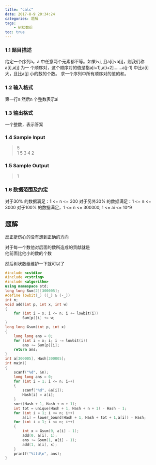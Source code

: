 ```yaml
---
title: "calc"
date: 2017-8-9 20:34:24
categories: 题解
tags:
    - 树状数组
toc: true
---
```


### 1.1 题目描述
给定一个序列a，a 中任意两个元素都不等。如果i<j, 且a[i]<a[j]，则我们称a[i],a[j] 为一
个顺序对，这个顺序对的值是指a[i+1],a[i+2]…….a[j-1] 中比a[i] 大，且比a[j] 小的数的个数。
求一个序列中所有顺序对的值的和。

<!--more-->

### 1.2 输入格式
第一行n 然后n 个整数表示ai

### 1.3 输出格式
一个整数，表示答案

### 1.4 Sample Input
>5  
1 5 3 4 2  

### 1.5 Sample Output
>1   

### 1.6 数据范围及约定
对于30% 的数据满足：1 <= n <= 300
对于另外30% 的数据满足：1 <= n <= 3000
对于100% 的数据满足，1 <= n <= 300000, 1 <= ai <= 10^9


## 题解

反正挺伤心的没有想到正确的方向

对于每一个数他对后面的数所造成的贡献就是  
他前面比他小的数的个数

然后树状数组维护一下就可以了

```c++
#include <cstdio>
#include <cstring>
#include <algorithm>
using namespace std;
long long Sum[2][300005];
#define lowbit(_) ((_) & (-_))
int n;
void add(int p, int x, int w)
{
    for (int i = x; i <= n; i += lowbit(i))
        Sum[p][i] += w;
}
long long Gsum(int p, int x)
{
    long long ans = 0;
    for (int i = x; i; i -= lowbit(i))
        ans += Sum[p][i];
    return ans;
}
int a[300005], Hash[300005];
int main()
{
    scanf("%d", &n);
    long long ans = 0;
    for (int i = 1; i <= n; i++)
    {
        scanf("%d", &a[i]);
        Hash[i] = a[i];
    }
    sort(Hash + 1, Hash + n + 1);
    int tot = unique(Hash + 1, Hash + n + 1) - Hash - 1;
    for (int i = 1; i <= n; i++)
        a[i] = lower_bound(Hash + 1, Hash + tot + 1,a[i]) - Hash;
    for (int i = 1; i <= n; i++)
    {
        int x = Gsum(0, a[i] - 1);
        add(0, a[i], 1);
        ans += Gsum(1, a[i] - 1);
        add(1, a[i], x);
    }
    printf("%lld\n", ans);
}
```